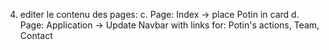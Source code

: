 4. editer le contenu des pages:
    c. Page: Index -> place Potin in card
    d. Page: Application -> Update Navbar with links for: Potin's actions, Team, Contact
